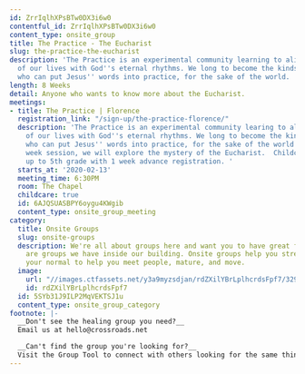 ```yaml
---
id: ZrrIqlhXPsBTw0DX3i6w0
contentful_id: ZrrIqlhXPsBTw0DX3i6w0
content_type: onsite_group
title: The Practice - The Eucharist
slug: the-practice-the-eucharist
description: 'The Practice is an experimental community learning to align the rhythms
  of our lives with God''s eternal rhythms. We long to become the kinds of people
  who can put Jesus'' words into practice, for the sake of the world.  '
length: 8 Weeks
detail: Anyone who wants to know more about the Eucharist.
meetings:
- title: The Practice | Florence
  registration_link: "/sign-up/the-practice-florence/"
  description: 'The Practice is an experimental community learing to align the rhythms
    of our lives with God''s eternal rhythms. We long to become the kinds of people
    who can put Jesus'' words into practice, for the sake of the world.  In this 8
    week session, we will explore the mystery of the Eucharist.  Childcare available
    up to 5th grade with 1 week advance registration. '
  starts_at: '2020-02-13'
  meeting_time: 6:30PM
  room: The Chapel
  childcare: true
  id: 6AJQSUASBPY6oygu4KWgib
  content_type: onsite_group_meeting
category:
  title: Onsite Groups
  slug: onsite-groups
  description: We're all about groups here and want you to have great friends. Below
    are groups we have inside our building. Onsite groups help you stretch beyond
    your normal to help you meet people, mature, and move.
  image:
    url: "//images.ctfassets.net/y3a9myzsdjan/rdZXilYBrLplhcrdsFpf7/329eaeb6b476852a1f7ae33cd2b10679/onsite-groups.jpg"
    id: rdZXilYBrLplhcrdsFpf7
  id: 5SYb31J9ILP2MqVEKTSJ1u
  content_type: onsite_group_category
footnote: |-
  __Don't see the healing group you need?__
  Email us at hello@crossroads.net

  __Can't find the group you're looking for?__
  Visit the Group Tool to connect with others looking for the same thing.
---
```


